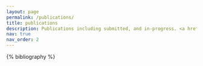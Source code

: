 ```yaml
---
layout: page
permalink: /publications/
title: publications
description: Publications including submitted, and in-progress. <a href='https://scholar.google.com/citations?user=bpDFsu8AAAAJ'>Google scholar</a> will be more updated. 
nav: true
nav_order: 2
---
```


<!-- _pages/publications.md -->
<div class="publications">

{% bibliography %}

</div>
